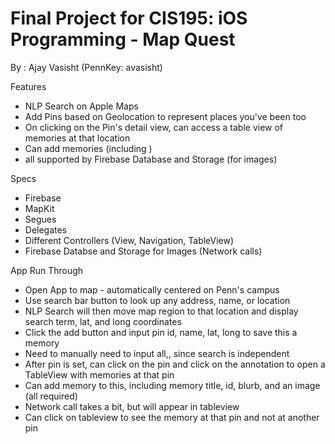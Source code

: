 # Final Project for CIS195: iOS Programming - Map Quest
By : Ajay Vasisht (PennKey: avasisht)

Features
- NLP Search on Apple Maps
- Add Pins based on Geolocation to represent places you've been too
- On clicking on the Pin's detail view, can access a table view of memories at that location
- Can add memories (including )
- all supported by Firebase Database and Storage (for images)

Specs
- Firebase
- MapKit
- Segues
- Delegates
- Different Controllers (View, Navigation, TableView)
- Firebase Databse and Storage for Images (Network calls)

App Run Through
- Open App to map - automatically centered on Penn's campus
- Use search bar button to look up any address, name, or location
- NLP Search will then move map region to that location and display search term, lat, and long coordinates
- Click the add button and input pin id, name, lat, long to save this a memory
- Need to manually need to input all,, since search is independent
- After pin is set, can click on the pin and click on the annotation to open a TableView with memories at that pin
- Can add memory to this, including memory title, id, blurb, and an image (all required)
- Network call takes a bit, but will appear in tableview
- Can click on tableview to see the memory at that pin and not at another pin
